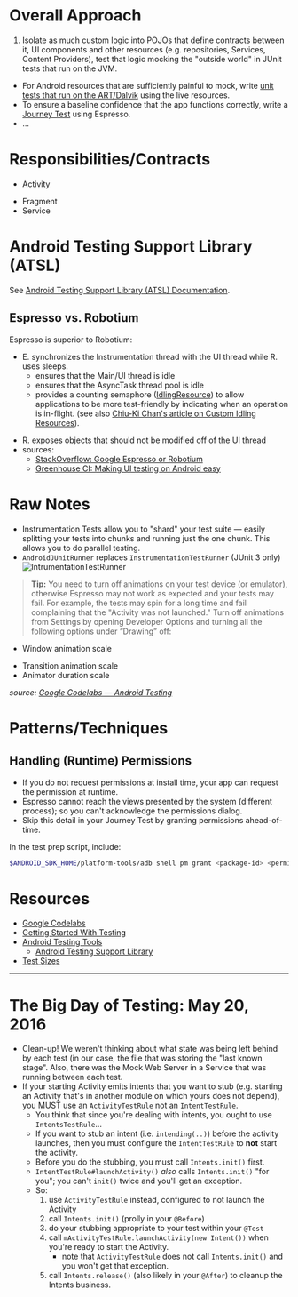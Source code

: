 
# Overall Approach

1. Isolate as much custom logic into POJOs that define contracts between it, UI components and other resources (e.g. repositories, Services, Content Providers), test that logic mocking the "outside world" in JUnit tests that run on the JVM.
-  For Android resources that are sufficiently painful to mock, write [unit tests that run on the ART/Dalvik](https://github.com/googlesamples/android-testing/tree/master/unit/BasicUnitAndroidTest) using the live resources.
-  To ensure a baseline confidence that the app functions correctly, write a [Journey Test](http://martinfowler.com/bliki/UserJourneyTest.html) using Espresso.
-  ...

# Responsibilities/Contracts

* Activity
- Fragment
- Service


# Android Testing Support Library (ATSL)

See [Android Testing Support Library (ATSL) Documentation](https://google.github.io/android-testing-support-library/docs/index.html).


## Espresso vs. Robotium

Espresso is superior to Robotium:
* E. synchronizes the Instrumentation thread with the UI thread while R. uses sleeps.
  * ensures that the Main/UI thread is idle
  - ensures that the AsyncTask thread pool is idle
  - provides a counting semaphore ([IdlingResource](https://developer.android.com/reference/android/support/test/espresso/IdlingResource.html)) to allow applications to be more test-friendly by indicating when an operation is in-flight. (see also [Chiu-Ki Chan's article on Custom Idling Resources](http://blog.sqisland.com/2015/04/espresso-custom-idling-resource.html)).
- R. exposes objects that should not be modified off of the UI thread
- sources:
    * [StackOverflow: Google Espresso or Robotium](http://stackoverflow.com/questions/20046021/google-espresso-or-robotium)
    * [Greenhouse CI: Making UI testing on Android easy](http://blog.greenhouseci.com/greenhouse/update/robotium-and-espresso/)


# Raw Notes

* Instrumentation Tests allow you to "shard" your test suite — easily splitting your tests into chunks and running just the one chunk.  This allows you to do parallel testing.
* `AndroidJUnitRunner` replaces `InstrumentationTestRunner` (JUnit 3 only)
  ![IntrumentationTestRunner](https://developer.android.com/images/testing/test_framework.png)

> **Tip:**
 You need to turn off animations on your test device (or emulator), otherwise Espresso may not work as expected and your tests may fail.  For example, the tests may spin for a long time and fail complaining that the "Activity was not launched."  Turn off animations from Settings by opening Developer Options and turning all the following options under “Drawing” off:
>
* Window animation scale
- Transition animation scale
- Animator duration scale
>
*source: [Google Codelabs — Android Testing](https://codelabs.developers.google.com/codelabs/android-testing/index.html?index=..%2F..%2Findex#6)*

# Patterns/Techniques

## Handling (Runtime) Permissions

* If you do not request permissions at install time, your app can request the permission at runtime.
* Espresso cannot reach the views presented by the system (different process); so you can't acknowledge the permissions dialog.
* Skip this detail in your Journey Test by granting permissions ahead-of-time.

In the test prep script, include: 
```bash
$ANDROID_SDK_HOME/platform-tools/adb shell pm grant <package-id> <permission-name>
```

# Resources

* [Google Codelabs](https://codelabs.developers.google.com/?cat=Android)
* [Getting Started With Testing](https://developer.android.com/training/testing/start/index.html)
* [Android Testing Tools](https://developer.android.com/tools/testing/index.html)
  * [Android Testing Support Library](https://developer.android.com/tools/testing-support-library/index.html)
* [Test Sizes](http://googletesting.blogspot.com/2010/12/test-sizes.html)


----
# The Big Day of Testing: May 20, 2016

* Clean-up!  We weren't thinking about what state was being left behind by each test (in our case, the file that was storing the "last known stage".  Also, there was the Mock Web Server in a Service that was running between each test.
* If your starting Activity emits intents that you want to stub (e.g. starting an Activity that's in another module on which yours does not depend), you MUST use an `ActivityTestRule` not an `IntentTestRule`.
  * You think that since you're dealing with intents, you ought to use `IntentsTestRule`...
  * If you want to stub an intent (i.e. `intending(..)`) before the activity launches, then you must configure the `IntentTestRule` to **not** start the activity.
  * Before you do the stubbing, you must call `Intents.init()` first.
  * `IntentTestRule#launchActivity()` *also* calls `Intents.init()` "for you"; you can't `init()` twice and you'll get an exception.
  * So:
    1. use `ActivityTestRule` instead, configured to not launch the Activity
    2. call `Intents.init()` (prolly in your `@Before`)
    3. do your stubbing appropriate to your test within your `@Test`
    4. call `mActivityTestRule.launchActivity(new Intent())` when you're ready to start the Activity.
       * note that `ActivityTestRule` does not call `Intents.init()` and you won't get that exception.
    5. call `Intents.release()` (also likely in your `@After`) to cleanup the Intents business.

